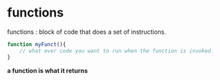 # functions 

functions
: block of code that does a set of instructions.


```js
function myFunct(){
    // what ever code you want to run when the function is invoked.
}

```

**a function is what it returns**